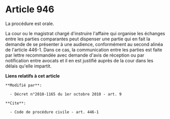 # Article 946

La procédure est orale. 

La cour ou le magistrat chargé d'instruire l'affaire qui organise les échanges entre les parties comparantes peut dispenser
une partie qui en fait la demande de se présenter à une audience, conformément au second alinéa de l'article 446-1. Dans ce
cas, la communication entre les parties est faite par lettre recommandée avec demande d'avis de réception ou par notification
entre avocats et il en est justifié auprès de la cour dans les délais qu'elle impartit.

**Liens relatifs à cet article**

	**Modifié par**:

	  - Décret n°2010-1165 du 1er octobre 2010 - art. 9

	**Cite**:

	  - Code de procédure civile - art. 446-1
